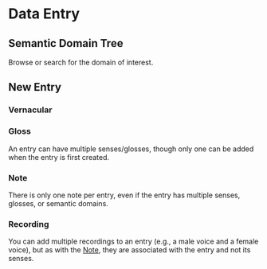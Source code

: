 # Data Entry

## Semantic Domain Tree

Browse or search for the domain of interest.

## New Entry

### Vernacular

### Gloss

An entry can have multiple senses/glosses, though only one can be added when the entry is first created.

### Note

There is only one note per entry, even if the entry has multiple senses, glosses, or semantic domains.

### Recording

You can add multiple recordings to an entry (e.g., a male voice and a female voice), but as with the [Note](#note), they
are associated with the entry and not its senses.
